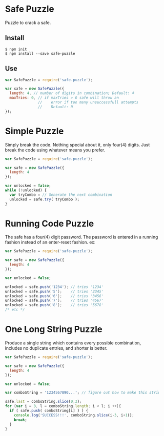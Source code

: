 # Safe Puzzle

Puzzle to crack a safe.



## Install 

```
$ npm init
$ npm install --save safe-puzzle
```

## Use

```javascript
var SafePuzzle = require('safe-puzzle');

var safe = new SafePuzzle({
  length: 4, // number of digits in combination; Default: 4
  maxTries: 0, // if maxTries > 0 safe will throw an 
               //    error if too many unsuccessfull attempts
               //    Default: 0
});
```

# Simple Puzzle

Simply break the code. Nothing special about it, only four(4) digits. Just break the code 
using whatever means you prefer.

```javascript
var SafePuzzle = require('safe-puzzle');

var safe = new SafePuzzle({
  length: 4
});

var unlocked = false;
while (!unlocked) {
  var tryCombo = // Generate the next combination 
  unlocked = safe.try( tryCombo );
}
```


# Running Code Puzzle

The safe has a four(4) digit password. The password is entered in a 
running fashion instead of an enter-reset fashion. ex:

```javascript
var SafePuzzle = require('safe-puzzle');

var safe = new SafePuzzle({
  length: 4
});

var unlocked = false;

unlocked = safe.push('1234'); // tries '1234'
unlocked = safe.push('5');    // tries '2345'
unlocked = safe.push('6');    // tries '3456'
unlocked = safe.push('7');    // tries '4567'
unlocked = safe.push('8');    // tries '5678'
/* etc */
```


# One Long String Puzzle

Produce a single string which contains every possible combination, 
includes no duplicate entries, and shorter is better.

```javascript
var SafePuzzle = require('safe-puzzle');

var safe = new SafePuzzle({
  length: 4
});

var unlocked = false;

var comboString = '1234567890...'; // figure out how to make this string.

safe.last = comboString.slice(0,3);
for (var i = 3, l = comboString.length; i < l; i ++){
  if ( safe.push( comboString[i] ) ) {
    console.log('SUCCESS!!!', comboString.slice(i-3, i+1));
    break;
  }
}
```
